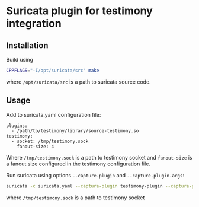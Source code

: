 # Suricata plugin for testimony integration


## Installation
Build using 
```bash
CPPFLAGS="-I/opt/suricata/src" make
```

where ```/opt/suricata/src``` is a path to suricata source code.

## Usage 

Add to suricata.yaml configuration file:

```
plugins:
  - /path/to/testimony/library/source-testimony.so
testimony:
  - socket: /tmp/testimony.sock
    fanout-size: 4
```

Where  ```/tmp/testimony.sock``` is a path to testimony socket and ```fanout-size``` is a fanout size configured in the testimony configuration file.


 Run suricata using options ```--capture-plugin``` and ```--capture-plugin-args```:

```bash
suricata -c suricata.yaml --capture-plugin testimony-plugin --capture-plugin-args /tmp/testimony.sock
```

where ```/tmp/testimony.sock``` is a path to testimony socket
